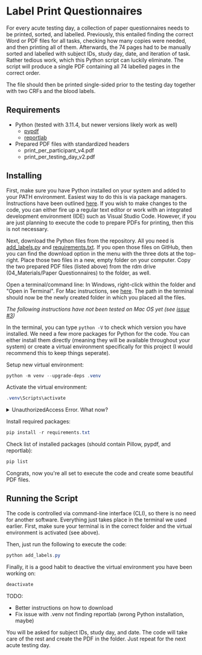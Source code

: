 # Label Print Questionnaires

For every acute testing day, a collection of paper questionnaires needs to be printed, sorted, and labelled. Previously, this entailed finding the correct Word or PDF files for all tasks, checking how many copies were needed, and then printing all of them. Afterwards, the 74 pages had to be manually sorted and labelled with subject IDs, study day, date, and iteration of task. Rather tedious work, which this Python script can luckily eliminate. The script will produce a single PDF containing all 74 labelled pages in the correct order. 

The file should then be printed single-sided prior to the testing day together with two CRFs and the blood labels.

## Requirements

- Python (tested with 3.11.4, but newer versions likely work as well)
  - [pypdf](https://pypi.org/project/pypdf/)
  - [reportlab](https://docs.reportlab.com)
- Prepared PDF files with standardized headers
  - print_per_participant_v4.pdf
  - print_per_testing_day_v2.pdf

## Installing

First, make sure you have Python installed on your system and added to your PATH environment. Easiest way to do this is via package managers. Instructions have been outlined [here](../README.md).
If you wish to make changes to the code, you can either fire up a regular text editor or work with an integrated development environment (IDE) such as Visual Studio Code. However, if you are just planning to execute the code to prepare PDFs for printing, then this is not necessary.

Next, download the Python files from the repository. All you need is [add_labels.py](add_labels.py) and [requirements.txt](requirements.txt). If you open those files on GitHub, then you can find the download option in the menu with the three dots at the top-right.
Place those two files in a new, empty folder on your computer. Copy the two prepared PDF files (listed above) from the rdm drive (04_Materials/Paper Questionnaires) to the folder, as well.

Open a terminal/command line: In Windows, right-click within the folder and "Open in Terminal". For Mac instructions, see [here](https://support.apple.com/en-gb/guide/terminal/trmlb20c7888/mac#:~:text=Open%20new%20Terminal%20windows%20or%20tabs%20from%20the%20Finder&text=Control-click%20the%20folder%20in,New%20Terminal%20Tab%20at%20Folder). The path in the terminal should now be the newly created folder in which you placed all the files.

_The following instructions have not been tested on Mac OS yet (see [issue #3](https://github.com/NeubertJonas/p139_study/issues/3))_

In the terminal, you can type `python -V` to check which version you have installed. We need a few more packages for Python for the code. You can either install them directly (meaning they will be available throughout your system) or create a virtual environment specifically for this project (I would recommend this to keep things seperate).

Setup new virtual environment:
```powershell
python -m venv --upgrade-deps .venv
```
Activate the virtual environment:
```powershell
.venv\Scripts\activate
```
<details>
<summary>UnauthorizedAccess Error. What now?</summary>

When you try to activate the virtual environment for the first time via PowerShell (Windows Terminal), you might encounter the following error: `.venv\Scripts\Activate.ps1 cannot be loaded because running
scripts is disabled on this system...`

This is a Windows security feature, which prevents running certain scripts. The default is very strict, so we will change it to something more permissable. Open an elevated PowerShell prompt (click the Windows button and search for "powershell" and then right-click to "run as administrator"). Execute the following command:

```powershell
Set-ExecutionPolicy -ExecutionPolicy RemoteSigned
```
You might have to restart PowerShell afterwards. 
</details>

Install required packages:
```powershell
pip install -r requirements.txt
```

Check list of installed packages (should contain Pillow, pypdf, and reportlab):
```powershell
pip list
```

Congrats, now you're all set to execute the code and create some beautiful PDF files.

## Running the Script

The code is controlled via command-line interface (CLI), so there is no need for another software. Everything just takes place in the terminal we used earlier.
First, make sure your terminal is in the correct folder and the virtual environment is activated (see above).

Then, just run the following to execute the code: 
```powershell
python add_labels.py
```

Finally, it is a good habit to deactive the virtual environment you have been working on:
```powershell
deactivate
```


TODO:

- Better instructions on how to download
- Fix issue with .venv not finding reportlab (wrong Python installation, maybe)

You will be asked for subject IDs, study day, and date. The code will take care of the rest and create the PDF in the folder. Just repeat for the next acute testing day.
